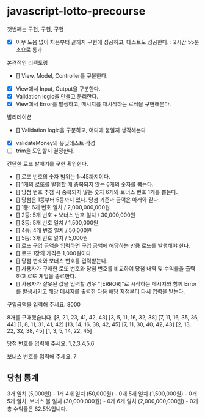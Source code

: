 # javascript-lotto-precourse

첫번째는 구현, 구현, 구현

- [x] 아무 도움 없이 처음부터 끝까지 구현에 성공하고, 테스트도 성공한다. : 2시간 55분 소요로 통과

본격적인 리펙토링

- [] View, Model, Controller를 구분한다.
- [x] View에서 Input, Output을 구분한다.
- [x] Validation logic을 만들고 분리한다.
- [x] View에서 Error를 발생하고, 메시지를 재시작하는 로직을 구현해본다.

발리데이션

- [] Validation logic을 구분하고, 어디에 붙일지 생각해본다
- [x] validateMoney의 유닛테스트 작성
- [ ] trim을 도입할지 결정한다.

간단한 로또 발매기를 구현 확인한다.

- [] 로또 번호의 숫자 범위는 1~45까지이다.
- [] 1개의 로또를 발행할 때 중복되지 않는 6개의 숫자를 뽑는다.
- [] 당첨 번호 추첨 시 중복되지 않는 숫자 6개와 보너스 번호 1개를 뽑는다.
- [] 당첨은 1등부터 5등까지 있다. 당첨 기준과 금액은 아래와 같다.
- [] 1등: 6개 번호 일치 / 2,000,000,000원
- [] 2등: 5개 번호 + 보너스 번호 일치 / 30,000,000원
- [] 3등: 5개 번호 일치 / 1,500,000원
- [] 4등: 4개 번호 일치 / 50,000원
- [] 5등: 3개 번호 일치 / 5,000원
- [] 로또 구입 금액을 입력하면 구입 금액에 해당하는 만큼 로또를 발행해야 한다.
- [] 로또 1장의 가격은 1,000원이다.
- [] 당첨 번호와 보너스 번호를 입력받는다.
- [] 사용자가 구매한 로또 번호와 당첨 번호를 비교하여 당첨 내역 및 수익률을 출력하고 로또 게임을 종료한다.
- [] 사용자가 잘못된 값을 입력할 경우 "[ERROR]"로 시작하는 메시지와 함께 Error를 발생시키고 해당 메시지를 출력한 다음 해당 지점부터 다시 입력을 받는다.

구입금액을 입력해 주세요.
8000

8개를 구매했습니다.
[8, 21, 23, 41, 42, 43]
[3, 5, 11, 16, 32, 38]
[7, 11, 16, 35, 36, 44]
[1, 8, 11, 31, 41, 42]
[13, 14, 16, 38, 42, 45]
[7, 11, 30, 40, 42, 43]
[2, 13, 22, 32, 38, 45]
[1, 3, 5, 14, 22, 45]

당첨 번호를 입력해 주세요.
1,2,3,4,5,6

보너스 번호를 입력해 주세요.
7

## 당첨 통계

3개 일치 (5,000원) - 1개
4개 일치 (50,000원) - 0개
5개 일치 (1,500,000원) - 0개
5개 일치, 보너스 볼 일치 (30,000,000원) - 0개
6개 일치 (2,000,000,000원) - 0개
총 수익률은 62.5%입니다.
